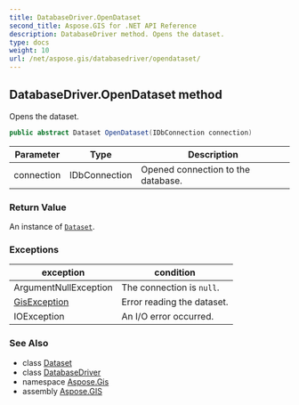 ```yaml
---
title: DatabaseDriver.OpenDataset
second_title: Aspose.GIS for .NET API Reference
description: DatabaseDriver method. Opens the dataset.
type: docs
weight: 10
url: /net/aspose.gis/databasedriver/opendataset/
---
```

## DatabaseDriver.OpenDataset method

Opens the dataset.

```csharp
public abstract Dataset OpenDataset(IDbConnection connection)
```

| Parameter | Type | Description |
| --- | --- | --- |
| connection | IDbConnection | Opened connection to the database. |

### Return Value

An instance of [`Dataset`](../../dataset/).

### Exceptions

| exception | condition |
| --- | --- |
| ArgumentNullException | The connection is `null`. |
| [GisException](../../gisexception/) | Error reading the dataset. |
| IOException | An I/O error occurred. |

### See Also

* class [Dataset](../../dataset/)
* class [DatabaseDriver](../)
* namespace [Aspose.Gis](../../databasedriver/)
* assembly [Aspose.GIS](../../../)


